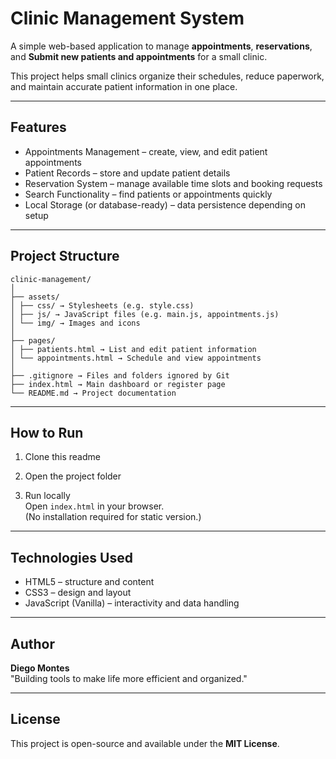 # Clinic Management System

A simple web-based application to manage **appointments**, **reservations**, and **Submit new patients and appointments** for a small clinic.

This project helps small clinics organize their schedules, reduce paperwork, and maintain accurate patient information in one place.

---

## Features

- Appointments Management – create, view, and edit patient appointments
- Patient Records – store and update patient details
- Reservation System – manage available time slots and booking requests
- Search Functionality – find patients or appointments quickly
- Local Storage (or database-ready) – data persistence depending on setup

---

## Project Structure

```
clinic-management/
│
├── assets/
│ ├── css/ → Stylesheets (e.g. style.css)
│ ├── js/ → JavaScript files (e.g. main.js, appointments.js)
│ └── img/ → Images and icons
│
├── pages/
│ ├── patients.html → List and edit patient information
│ └── appointments.html → Schedule and view appointments
│
├── .gitignore → Files and folders ignored by Git
├── index.html → Main dashboard or register page
└── README.md → Project documentation
```

---

## How to Run

1. Clone this readme

2. Open the project folder

3. Run locally  
   Open `index.html` in your browser.  
   (No installation required for static version.)

---

## Technologies Used

- HTML5 – structure and content
- CSS3 – design and layout
- JavaScript (Vanilla) – interactivity and data handling

---

## Author

**Diego Montes**  
"Building tools to make life more efficient and organized."

---

## License

This project is open-source and available under the **MIT License**.
